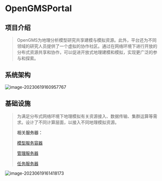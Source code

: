 # OpenGMSPortal



## 项目介绍

> OpenGMS为地理分析模型研究共享建模与模拟资源。此外，平台还为不同领域的研究人员提供了一个虚拟的协作社区。通过在网络环境下进行开放的分布式资源共享和协作，可以促进开放式地理建模和模拟，实现更广泛的参与和探索。





## 系统架构

![image-20230619160957767](https://cdn.jsdelivr.net/gh/chance7bin/img-repo@main/blog/202306/202306191630294.png)





## 基础设施

> 为满足分布式网络环境下地理模拟有关资源接入、数据传输、集群运算等需求。设计了不同计算层面，以接入不同地理模拟资源。
>
> **相关服务器：**
>
> [模型服务容器](https://gitee.com/geomodeling/GeoModelServiceContainer)
>
> [管理服务器](https://gitee.com/chen7bin/manager-server)
>
> [任务服务器](https://gitee.com/geomodeling/GeoModelTaskServer)

![image-20230619161418173](https://cdn.jsdelivr.net/gh/chance7bin/img-repo@main/blog/202306/202306191630513.png)



